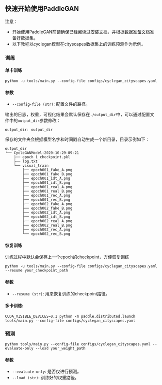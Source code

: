
## 快速开始使用PaddleGAN

注意：
* 开始使用PaddleGAN前请确保已经阅读过[安装文档](./install.md)，并根据[数据准备文档](./data_prepare.md)准备好数据集。
* 以下教程以cyclegan模型在cityscapes数据集上的训练预测作为示例。


### 训练

#### 单卡训练
```
python -u tools/main.py --config-file configs/cyclegan_cityscapes.yaml
```
#### 参数

- `--config-file (str)`: 配置文件的路径。

 输出的日志，权重，可视化结果会默认保存在```./output_dir```中，可以通过配置文件中的```output_dir```参数修改：
 ```
 output_dir: output_dir
 ```

 保存的文件夹会根据模型名字和时间戳自动生成一个新目录，目录示例如下：
```
output_dir
└── CycleGANModel-2020-10-29-09-21
    ├── epoch_1_checkpoint.pkl
    ├── log.txt
    └── visual_train
        ├── epoch001_fake_A.png
        ├── epoch001_fake_B.png
        ├── epoch001_idt_A.png
        ├── epoch001_idt_B.png
        ├── epoch001_real_A.png
        ├── epoch001_real_B.png
        ├── epoch001_rec_A.png
        ├── epoch001_rec_B.png
        ├── epoch002_fake_A.png
        ├── epoch002_fake_B.png
        ├── epoch002_idt_A.png
        ├── epoch002_idt_B.png
        ├── epoch002_real_A.png
        ├── epoch002_real_B.png
        ├── epoch002_rec_A.png
        └── epoch002_rec_B.png
```

#### 恢复训练

训练过程中默认会保存上一个epoch的checkpoint，方便恢复训练
```
python -u tools/main.py --config-file configs/cyclegan_cityscapes.yaml --resume your_checkpoint_path
```
#### 参数

- `--resume (str)`: 用来恢复训练的checkpoint路径。

#### 多卡训练:
```
CUDA_VISIBLE_DEVICES=0,1 python -m paddle.distributed.launch tools/main.py --config-file configs/cyclegan_cityscapes.yaml
```

### 预测
```
python tools/main.py --config-file configs/cyclegan_cityscapes.yaml --evaluate-only --load your_weight_path
```

#### 参数
- `--evaluate-only`: 是否仅进行预测。
- `--load (str)`: 训练好的权重路径。
